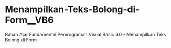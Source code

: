 # Menampilkan-Teks-Bolong-di-Form__VB6
Bahan Ajar Fundamental Pemrograman Visual Basic 6.0 - Menampilkan Teks Bolong di Form
